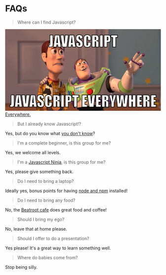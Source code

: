 # FAQs

> Where can I find Javascript?

![](javascript-everywhere.jpg)
[Everywhere.](http://sdtimes.com/the-future-of-javascript-is-almost-now)

> But I already know Javascript!?

Yes, but do you know what [you don't know](https://github.com/getify/You-Dont-Know-JS)?

> I'm a complete beginner, is this group for me?

Yes, we welcome all levels.

> I'm a [Javascript Ninja](https://www.manning.com/books/secrets-of-the-javascript-ninja), is this group for me?

Yes, please give something back.

> Do I need to bring a laptop?

Ideally yes, bonus points for having [node and npm](https://javascript101.gitbooks.io/guide/content/node_and_npm.html) installed!

> Do I need to bring any food?

No, the [Beatroot cafe](http://www.beatrootcafe.com/#beatrootcafe) does great food and coffee!

> Should I bring my ego?

No, leave that at home please.

> Should I offer to do a presentation?

Yes please! It's a great way to learn something well.

> Where do babies come from?

Stop being silly.



